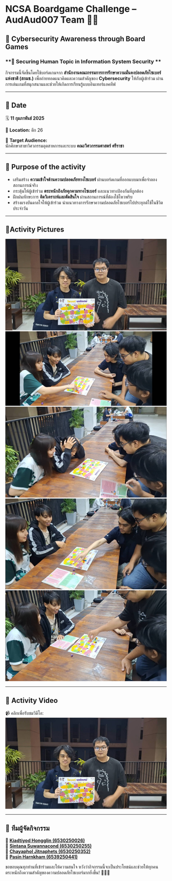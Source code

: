 # **NCSA Boardgame Challenge – AudAud007 Team 🥷💥**  

## **🔐 Cybersecurity Awareness through Board Games**  

### **📢 Securing Human Topic in Information System Security **  
กิจกรรมนี้จัดขึ้นโดยใช้บอร์ดเกมจาก **สำนักงานคณะกรรมการการรักษาความมั่นคงปลอดภัยไซเบอร์แห่งชาติ (สกมช.)** เพื่อถ่ายทอดแนวคิดและความสำคัญของ **Cybersecurity** ให้กับผู้เข้าร่วม ผ่านการเล่นเกมที่สนุกสนานและช่วยให้เกิดการเรียนรู้แบบอินเทอร์แอคทีฟ  

---

## **📆 Date**  
🗓 **11 กุมภาพันธ์ 2025**  

📍 **Location:** ตึก 26  

🎯 **Target Audience:**  
นักศึกษาสาขาวิศวกรรมอุตสาหการและระบบ **คณะวิศวกรรมศาสตร์ ศรีราชา**  

---

## **🎲 Purpose of the activity**  
- เสริมสร้าง **ความเข้าใจด้านความปลอดภัยทางไซเบอร์** ผ่านบอร์ดเกมที่ออกแบบมาเพื่อจำลองสถานการณ์จริง  
- กระตุ้นให้ผู้เข้าร่วม **ตระหนักถึงภัยคุกคามทางไซเบอร์** และแนวทางป้องกันที่ถูกต้อง  
- ฝึกฝนทักษะการ **คิดวิเคราะห์และตัดสินใจ** ผ่านสถานการณ์ที่ต้องใช้ไหวพริบ  
- สร้างแรงบันดาลใจให้ผู้เข้าร่วม นำแนวทางการรักษาความปลอดภัยไซเบอร์ไปประยุกต์ใช้ในชีวิตประจำวัน  

---

## **📸Activity Pictures**  

![ภาพกิจกรรม 1](Picture/boardgame1.jpg)  
![ภาพกิจกรรม 2](Picture/boardgame2.jpg)  
![ภาพกิจกรรม 3](Picture/boardgame3.jpg)  
![ภาพกิจกรรม 4](Picture/boardgame4.jpg)  
![ภาพกิจกรรม 5](Picture/boardgame5.jpg)  

---

## **🎥 Activity Video**  

📹 คลิกเพื่อรับชมวิดีโอ:  
[![ภาพปกวิดีโอ](Picture/boardgame1.jpg)](https://drive.google.com/drive/folders/1C6mDLqBRXG89EEIS3mInEgqTQHAjjaBu?usp=sharing)  

---

## **👥 ทีมผู้จัดกิจกรรม**  

🔹 [**Kiadtiyod Hongglin (6530250026)**](https://professerswitch.github.io/boardgame)  
🔹 [**Sintana Suwannacond (6530250255)**](https://sintana11.github.io/boardgame)  
🔹 [**Chayaphol Jitnaphets (6530250352)**](https://copyyu.github.io/boardgame)  
🔹 [**Pasin Harnkham (6539250441)**](https://mater3214.github.io/boardgame)  

ขอขอบคุณทุกท่านที่เข้าร่วมและให้ความสนใจ หวังว่ากิจกรรมนี้จะเป็นประโยชน์และช่วยให้ทุกคนตระหนักถึงความสำคัญของความปลอดภัยไซเบอร์มากยิ่งขึ้น! 🙌🔐🎲  

